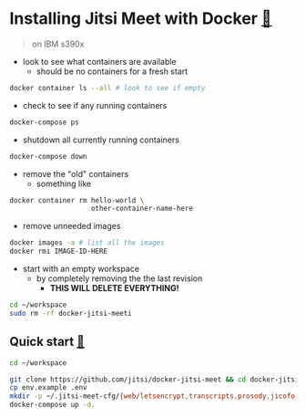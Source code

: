 # Installing Jitsi Meet with Docker [:link:](https://github.com/jitsi/docker-jitsi-meet/blob/master/README.md#jitsi-meet-on-docker)
> on IBM s390x

* look to see what containers are available
  *  should be no containers for a fresh start
```bash
docker container ls --all # look to see if empty
```

* check to see if any running containers
```bash
docker-compose ps
```
* shutdown all currently running containers
```bash
docker-compose down
```

* remove the "old" containers
  * something like
```bash
docker container rm hello-world \
                    other-container-name-here
```

* remove unneeded images
```bash
docker images -a # list all the images
docker rmi IMAGE-ID-HERE
```

* start with an empty workspace
  *  by completely removing the the last revision
     * __THIS WILL DELETE EVERYTHING!__
```bash
cd ~/workspace
sudo rm -rf docker-jitsi-meeti
```

## Quick start [:link:](https://github.com/jitsi/docker-jitsi-meet/blob/master/README.md#quick-start)

```bash
cd ~/workspace

git clone https://github.com/jitsi/docker-jitsi-meet && cd docker-jitsi-meet
cp env.example .env
mkdir -p ~/.jitsi-meet-cfg/{web/letsencrypt,transcripts,prosody,jicofo,jvb,jigasi,jibri}
docker-compose up -d.

```

